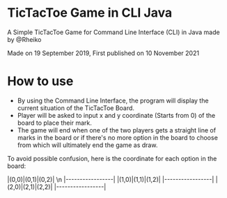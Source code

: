 # TicTacToe Game in CLI Java
A Simple TicTacToe Game for Command Line Interface (CLI) in Java made by @Rheiko

Made on 19 September 2019, First published on 10 November 2021

# How to use
- By using the Command Line Interface, the program will display the current situation of the TicTacToe Board.
- Player will be asked to input x and y coordinate (Starts from 0) of the board to place their mark.
- The game will end when one of the two players gets a straight line of marks in the board or if there's no more option in the board to choose from
which will ultimately end the game as draw.

To avoid possible confusion, here is the coordinate for each option in the board:

|(0,0)|(0,1)|(0,2)| \n
|-----------------|
|(1,0)|(1,1)|(1,2)|
|-----------------|
|(2,0)|(2,1)|(2,2)|
|-----------------|
